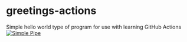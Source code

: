 # greetings-actions
Simple hello world type of program for use with learning GitHub Actions
[![Simple Pipe](https://github.com/ptc-aquevedo/greetings-actions/actions/workflows/simple-pipe.yml/badge.svg)](https://github.com/ptc-aquevedo/greetings-actions/actions/workflows/simple-pipe.yml)
